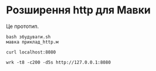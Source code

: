 # Розширення http для Мавки

Це прототип.

```
bash збудувати.sh
мавка приклад_http.м
```

```shell
curl localhost:8080
```

```shell
wrk -t8 -c200 -d5s http://127.0.0.1:8080
```